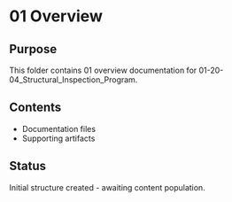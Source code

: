 # 01 Overview

## Purpose
This folder contains 01 overview documentation for 01-20-04_Structural_Inspection_Program.

## Contents
- Documentation files
- Supporting artifacts

## Status
Initial structure created - awaiting content population.
